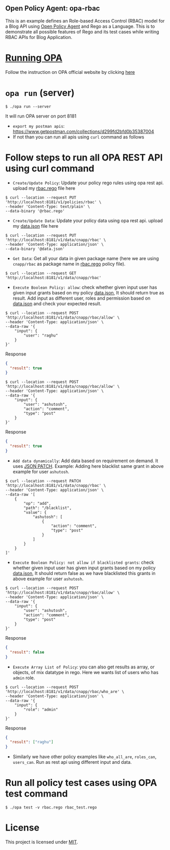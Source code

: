 ## Open Policy Agent: opa-rbac

This is an example defines an Role-based Access Control (RBAC) model for a Blog API using [Open Policy Agent](https://www.openpolicyagent.org/) and Rego as a Language. This is to demonstrate all possible features of Rego and its test cases while writing RBAC APIs for Blog Application.

# [Running OPA](https://www.openpolicyagent.org/docs/latest/#running-opa)

Follow the instruction on OPA official website by clicking [here](https://www.openpolicyagent.org/docs/latest/#running-opa)

# `opa run` (server)

```shell
$ ./opa run --server
```

It will run OPA server on port 8181

- `export my postman apis`: https://www.getpostman.com/collections/d299fd2bfd0b35387004
- If not than you can run all apis using `curl` command as follows

# Follow steps to run all OPA REST API using curl command

- `Create/Update Policy`: Update your policy rego rules using opa rest api. upload my [rbac.rego](https://github.com/ashutoshSce/opa-rbac/blob/master/rbac.rego) file here

```shell
$ curl --location --request PUT 'http://localhost:8181/v1/policies/rbac' \
--header 'Content-Type: text/plain' \
--data-binary '@rbac.rego'
```

- `Create/Update Data`: Update your policy data using opa rest api. upload my [data.json](https://github.com/ashutoshSce/opa-rbac/blob/master/data.json) file here

```shell
$ curl --location --request PUT 'http://localhost:8181/v1/data/cnapp/rbac' \
--header 'Content-Type: application/json' \
--data-binary '@data.json'
```

- `Get Data`: Get all your data in given package name (here we are using `cnapp/rbac` as package name in [rbac.rego](https://github.com/ashutoshSce/opa-rbac/blob/master/rbac.rego) policy file).

```shell
$ curl --location --request GET 'http://localhost:8181/v1/data/cnapp/rbac'
```

- `Execute Boolean Policy: allow`: check whether given input user has given input grants
  based on my policy [data.json](https://github.com/ashutoshSce/opa-rbac/blob/master/data.json), It should return true as result. Add input as different user, roles and permission based on [data.json](https://github.com/ashutoshSce/opa-rbac/blob/master/data.json) and check your expected result.

```shell
$ curl --location --request POST 'http://localhost:8181/v1/data/cnapp/rbac/allow' \
--header 'Content-Type: application/json' \
--data-raw '{
    "input": {
        "user": "raghu"
    }
}'
```

Response

```json
{
  "result": true
}
```

```shell
$ curl --location --request POST 'http://localhost:8181/v1/data/cnapp/rbac/allow' \
--header 'Content-Type: application/json' \
--data-raw '{
    "input": {
        "user": "ashutosh",
        "action": "comment",
        "type": "post"
    }
}'
```

Response

```json
{
  "result": true
}
```

- `Add data dynamically`: Add data based on requirement on demand. It uses [JSON PATCH](http://jsonpatch.com/).
  Example: Adding here blacklist same grant in above example for user `ashutosh`.

```shell
$ curl --location --request PATCH 'http://localhost:8181/v1/data/cnapp/rbac' \
--header 'Content-Type: application/json' \
--data-raw '[
    {
        "op": "add",
        "path": "/blacklist",
        "value": {
            "ashutosh": [
                {
                    "action": "comment",
                    "type": "post"
                }
            ]
        }
    }
]'
```

- `Execute Boolean Policy: not allow if blacklisted grants`: check whether given input user has given input grants
  based on my policy [data.json](https://github.com/ashutoshSce/opa-rbac/blob/master/data.json), It should return false as we have blacklisted this grants in above example for user `ashutosh`.

```shell
$ curl --location --request POST 'http://localhost:8181/v1/data/cnapp/rbac/allow' \
--header 'Content-Type: application/json' \
--data-raw '{
    "input": {
        "user": "ashutosh",
        "action": "comment",
        "type": "post"
    }
}'
```

Response

```json
{
  "result": false
}
```

- `Execute Array List of Policy`: you can also get results as array, or objects, of mix datatype in rego. Here we wants list of users who has `admin` role.

```shell
$ curl --location --request POST 'http://localhost:8181/v1/data/cnapp/rbac/who_are' \
--header 'Content-Type: application/json' \
--data-raw '{
    "input": {
        "role": "admin"
    }
}'
```

Response

```json
{
  "result": ["raghu"]
}
```

- Similarly we have other policy examples like `who_all_are`, `roles_can`, `users_can`. Run as rest api using different input and data.

# Run all policy test cases using OPA test command

```shell
$ ./opa test -v rbac.rego rbac_test.rego
```

# License

This project is licensed under [MIT](https://github.com/ashutoshSce/opa-rbac/blob/master/LICENSE).
